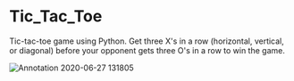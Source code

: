 # Tic_Tac_Toe
Tic-tac-toe game using Python.
Get three X's in a row (horizontal, vertical, or diagonal) before your opponent gets three O's in a row to win the game.

![Annotation 2020-06-27 131805](https://user-images.githubusercontent.com/65812896/85917824-2df8f500-b87b-11ea-968f-7ea0d44d595a.jpg)


